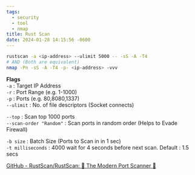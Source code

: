 ```yaml
---
tags:
  - security
  - tool
  - nmap
title: Rust Scan
date: 2024-01-28 14:15:56 -0600
---
```


````bash
rustscan -a <ip-address> --ulimit 5000 -- -sS -A -T4
# AND (Both are equivalent)
nmap -Pn -sS -A -T4 -p- <ip-address> -vvv
````

**Flags**  
`-a` : Target IP Address  
`-r` : Port Range (e.g. 1-1000)  
`-p` : Ports (e.g. 80,8080,1337)  
`--ulimit` : No. of file descriptors (Socket connects)

`--top` : Scan top 1000 ports  
`--scan-order "Random"` : Scan ports in random order (Helps to Evade Firewall)

`-b size` : Batch Size (Ports to Scan in in 1 sec)  
`-t milliseconds` : 4000 wait for 4 seconds before next scan. Default : 1.5 secs

[GitHub - RustScan/RustScan: 🤖 The Modern Port Scanner 🤖](https://github.com/RustScan/RustScan)
